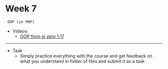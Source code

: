 # Week 7
     OOP (in PHP) 
- Videos:
    - [OOP from el zero 1:17 ](https://www.youtube.com/playlist?list=PLDoPjvoNmBAxXTPncg0W4lhVS32LO_xtQ)



---
- Task
    - Simply practice everything with the course and get feedback on what you understand in folder of files and submit it as a task